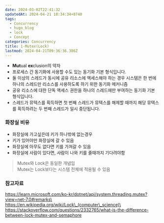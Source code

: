 ```yaml
---
date: 2024-03-02T22:41:32
updatedAt: 2024-04-21 18:34:34+8740
tags:
  - Concurrency
  - hugo_blog
  - lock
  - Concept
categories: Concurrency
title: 1-Mutex(Lock)
lastmod: 2024-04-21T09:36:36.386Z
---
```

* **Mut**ual **ex**clusion의 약자
* 프로세스 간 동기화에 사용할 수도 있는 동기화 기본 형식입니다.
* 둘 이상의 스레드가 동시에 공유 리소스에 액세스해야 하는 경우 시스템은 한 번에 하나의 스레드만 리소스를 사용하도록 하기 위한 동기화 메커니즘
* 공유 리소스에 대한 단독 액세스 권한을 하나의 스레드에만 부여하는 동기화 기본 형식입니다.
* 스레드가 뮤텍스를 획득하면 첫 번째 스레드가 뮤텍스를 해제할 때까지 해당 뮤텍스를 획득하려는 두 번째 스레드가 일시 중단됩니다.

### 화장실 비유

* 화장실에 가고싶은데 키가 하나밖에 없는경우
* 키가 있어야만 화장실에 갈 수 있음
* 화장실에 아무도 없다면 키를 가져갈 수 있음
* 화장실에 사람이 있다면, 사람이 나와 키를 줄때까지 기다려야함

> Mutex와 Lock은 동일한 개념임\
> Mutex는 Lock보다는 시스템 전체에 적용될 수 있음

### 참고자료

https://learn.microsoft.com/ko-kr/dotnet/api/system.threading.mutex?view=net-7.0#remarks\
https://en.wikipedia.org/wiki/Lock\_(computer\_science)\
https://stackoverflow.com/questions/2332765/what-is-the-difference-between-lock-mutex-and-semaphore
